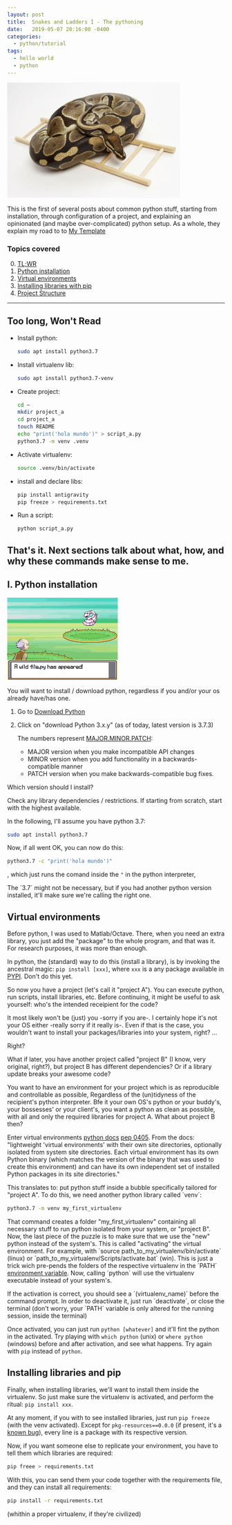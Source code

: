 ```yaml
---
layout: post
title:  Snakes and Ladders I - The pythoning
date:   2019-05-07 20:16:00 -0400
categories:
  - python/tutorial
tags:
  - hello world
  - python
---
```

![python yaay](../img/snake_ladder.jpg#center)

This is the first of several posts about common python stuff, starting from installation, through configuration of a project, and explaining an opinionated (and maybe over-complicated) python setup.
As a whole, they explain my road to to [My Template](https://github.com/pwoolvett/python_template "My template")

### Topics covered
0. [TL;WR](#tl-wdr)
1. [Python installation](#python)
2. [Virtual environments](#venv)
3. [Installing libraries with pip](#pip)
4. [Project Structure](#project-structure)


---

Too long, Won't Read
-

* Install python:
    ```bash
    sudo apt install python3.7
    ```
* Install virtualenv lib:
    ```bash
    sudo apt install python3.7-venv
    ```
* Create project:
    ```bash
    cd ~
    mkdir project_a
    cd project_a
    touch README
    echo "print('hola mundo')" > script_a.py
    python3.7 -m venv .venv
    ```
* Activate virtualenv:
    ```bash
    source .venv/bin/activate
    ```
* install and declare libs:
    ```bash
    pip install antigravity
    pip freeze > requirements.txt
    ```
* Run a script:
    ```bash
    python script_a.py
    ```
    
That's it. Next sections talk about what, how, and why these commands make sense to me.
---


I. Python installation
-

![picture alt](/img/pkmn.png#center "howdoyouturnthison")

You will want to install / download python, regardless if you and/or your os already have/has one.

1. Go to [Download Python](https://www.python.org/downloads/)
2. Click on "download Python 3.x.y" (as of today, latest version is 3.7.3)

    The numbers represent [MAJOR.MINOR.PATCH](https://semver.org/): 
    
    * MAJOR version when you make incompatible API changes
    * MINOR version when you add functionality in a backwards-compatible manner
    * PATCH version when you make backwards-compatible bug fixes.

Which version should I install?

Check any library dependencies / restrictions. If starting from scratch, start with the highest available.

In the following, I'll assume you have python 3.7:

```bash
sudo apt install python3.7
```

Now, if all went OK, you can now do this:

```bash
python3.7 -c "print('hola mundo')"
```
, which just runs the comand inside the `"` in the python interpreter,

The ´3.7´ might not be necessary, but if you had another python version installed, it'll make sure we're calling the right one.


Virtual environments
-

Before python, I was used to Matlab/Octave. There, when you need an extra library, you just add the "package" to the whole program, and that was it. For research purposes, it was more than enough.

In python, the (standard) way to do this (install a library), is by invoking the ancestral magic: `pip install [xxx]`, where `xxx` is a any package available in [PYPI](https://pypi.org/). Don't do this yet.

So now you have a project (let's call it "project A"). You can execute python, run scripts, install libraries, etc. Before continuing, it might be useful to ask yourself: who's the intended receipient for the code?

It most likely won't be (just) you -sorry if you are-. I certainly hope it's not your OS either -really sorry if it really is-. Even if that is the case, you wouldn't want to install your packages/libraries into your system, right? ...

Right?

What if later, you have another project called "project B" (I know, very original, right?), but project B has different dependencies? Or if a library update breaks your awesome code?

You want to have an environment for your project which is as reproducible and controllable as possible, Regardless of the (un)tidyness of the recipient's python interpreter. Bfe it your own OS's python or your buddy's, your bossesses' or your client's, you want a python as clean as possible, with all and only the required libraries for project A. What about project B then?

Enter virtual environments [python docs](https://docs.python.org/3/library/venv.html) [pep 0405](https://www.python.org/dev/peps/pep-0405/). From the docs: "lightweight 'virtual environments' with their own site directories, optionally isolated from system site directories. Each virtual environment has its own Python binary (which matches the version of the binary that was used to create this environment) and can have its own independent set of installed Python packages in its site directories."

This translates to: put python stuff inside a bubble specifically tailored for "project A". To do this, we need another python library called ´venv´:

```bash
python3.7 -m venv my_first_virtualenv
```

That command creates a folder "my_first_virtualenv" containing all necessary stuff to run python isolated from your system, or "project B". Now, the last piece of the puzzle is to make sure that we use the "new" python instead of the system's. This is called "activating" the virtual environment. For example, with ´source path_to_my_virtualenv/bin/activate´ (linux) or ´path_to_my_virtualenv/Scripts/activate.bat´ (win). This is just a trick wich pre-pends the folders of the respective virtualenv in the ´PATH´ [environment variable](https://en.wikipedia.org/wiki/Environment_variable). Now, calling ´python´ will use the virtualenv executable instead of your system's.

If the activation is correct, you should see a ´(virtualenv_name)´ before the command prompt. In order to deactivate it, just run ´deactivate´, or close the terminal (don't worry, your ´PATH´ variable is only altered for the running session, inside the terminal)

Once activated, you can just run `python [whatever]` and it'll fint the python in the activated. Try playing with `which python` (unix) or `where python` (windows) before and after activation, and see what happens. Try again with `pip` instead of `python`.


Installing libraries and pip
-

Finally, when installing libraries, we'll want to install them inside the virtualenv. So just make sure the virtualenv is activated, and perform the ritual: `pip install xxx`.

At any moment, if you with to see installed libraries, just run `pip freeze` (with the venv activated). Except for `pkg-resources==0.0.0` (if present, it's a [known bug](https://stackoverflow.com/questions/39577984/what-is-pkg-resources-0-0-0-in-output-of-pip-freeze-command)), every line is a package with its respective version.

Now, if you want someone else to replicate your environment, you have to tell them which libraries are required:

```bash
pip freee > requirements.txt
```
With this, you can send them your code together with the requirements file, and they can install all requirements:
```bash
pip install -r requirements.txt
```
(whithin a proper virtualenv, if they're civilized)
